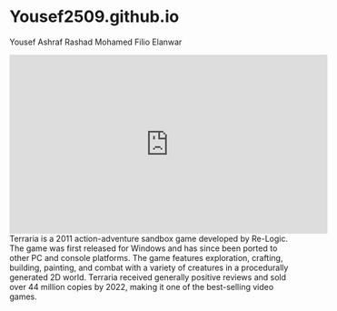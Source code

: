 # Yousef2509.github.io
Yousef Ashraf Rashad Mohamed Filio Elanwar
<iframe width="560" height="315" src="https://www.youtube.com/embed/_vIl9yiyKzo?si=bTwOaEhac_KAHP5c" title="YouTube video player" frameborder="0" allow="accelerometer; autoplay; clipboard-write; encrypted-media; gyroscope; picture-in-picture; web-share" allowfullscreen></iframe>
Terraria is a 2011 action-adventure sandbox game developed by Re-Logic. The game was first released for Windows and has since been ported to other PC and console platforms. The game features exploration, crafting, building, painting, and combat with a variety of creatures in a procedurally generated 2D world. Terraria received generally positive reviews and sold over 44 million copies by 2022, making it one of the best-selling video games.

